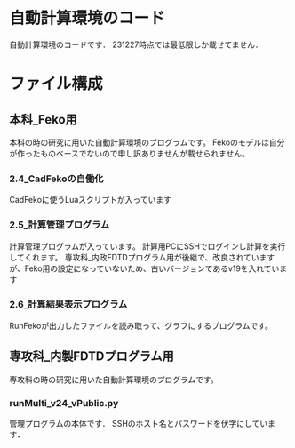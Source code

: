 # 自動計算環境のコード

自動計算環境のコードです．
231227時点では最低限しか載せてません．

# ファイル構成

## 本科_Feko用
本科の時の研究に用いた自動計算環境のプログラムです。
Fekoのモデルは自分が作ったものベースでないので申し訳ありませんが載せられません。

### 2.4_CadFekoの自働化
CadFekoに使うLuaスクリプトが入っています

### 2.5_計算管理プログラム
計算管理プログラムが入っています。
計算用PCにSSHでログインし計算を実行してくれます。
専攻科_内政FDTDプログラム用が後継で、改良されていますが、Feko用の設定になっていないため、古いバージョンであるv19を入れています

### 2.6_計算結果表示プログラム
RunFekoが出力したファイルを読み取って、グラフにするプログラムです。

## 専攻科_内製FDTDプログラム用
専攻科の時の研究に用いた自動計算環境のプログラムです。

### runMulti_v24_vPublic.py
管理プログラムの本体です．
SSHのホスト名とパスワードを伏字にしています．

